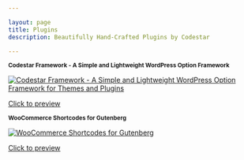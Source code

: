 ```yaml
---

layout: page
title: Plugins
description: Beautifully Hand-Crafted Plugins by Codestar

---
```


<div class="row">

  <div class="col-md">
    <p><small><strong>Codestar Framework - A Simple and Lightweight WordPress Option Framework</strong></small></p>
    <p><a href="https://codecanyon.net/item/codestar-framework-a-simple-and-lightweight-wordpress-option-framework-for-themes-and-plugins/23079100?ref=Codestar"><img src="https://s3.envato.com/files/258316122/590x300.png" class="img-thumbnail img-fluid" alt="Codestar Framework - A Simple and Lightweight WordPress Option Framework for Themes and Plugins"/></a></p>
    <p><a class="btn btn-success btn-sm btn-block" href="https://codecanyon.net/item/codestar-framework-a-simple-and-lightweight-wordpress-option-framework-for-themes-and-plugins/23079100?ref=Codestar">Click to preview</a></p>
    <div class="d-lg-none csf-space-25"></div>
  </div>

  <div class="col-md">
    <p><small><strong>WooCommerce Shortcodes for Gutenberg</strong></small></p>
    <p><a href="https://codecanyon.net/item/woocommerce-shortcodes-for-gutenberg/23117211?ref=Codestar"><img src="https://s3.envato.com/files/258661423/590x300.png" class="img-thumbnail img-fluid" alt="WooCommerce Shortcodes for Gutenberg"/></a></p>
    <p><a class="btn btn-success btn-sm btn-block" href="https://codecanyon.net/item/woocommerce-shortcodes-for-gutenberg/23117211?ref=Codestar">Click to preview</a></p>
  </div>

</div>
